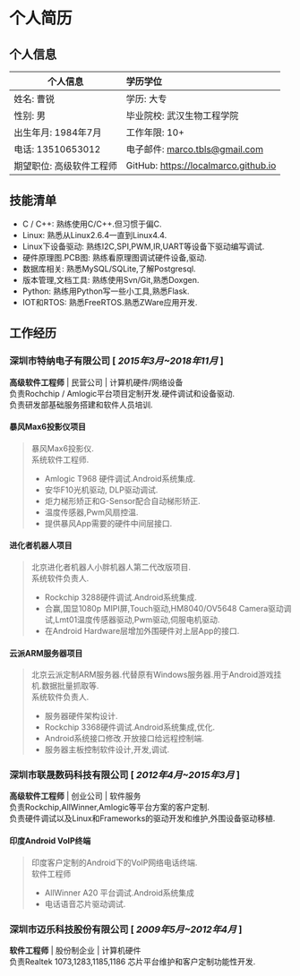 # 个人简历
## 个人信息
个人信息 | 学历学位
--- | :---
姓名: 曹锐 | 学历: 大专
性别: 男   | 毕业院校: 武汉生物工程学院
出生年月: 1984年7月 | 工作年限: 10+
电话: 13510653012 | 电子邮件: marco.tbls@gmail.com
期望职位: 高级软件工程师 | GitHub: https://localmarco.github.io

## 技能清单

- C / C++: 熟练使用C/C++.但习惯于偏C.
- Linux: 熟悉从Linux2.6.4一直到Linux4.4.
- Linux下设备驱动: 熟练I2C,SPI,PWM,IR,UART等设备下驱动编写调试.
- 硬件原理图.PCB图: 熟练看原理图调试硬件设备,驱动.
- 数据库相关: 熟悉MySQL/SQLite,了解Postgresql.
- 版本管理,文档工具: 熟练使用Svn/Git,熟悉Doxgen.
- Python: 熟练用Python写一些小工具,熟悉Flask.
- IOT和RTOS: 熟悉FreeRTOS.熟悉ZWare应用开发.

## 工作经历
### 深圳市特纳电子有限公司 [ *2015年3月~2018年11月* ]
**高级软件工程师** | 民营公司 | 计算机硬件/网络设备  
负责Rochchip / Amlogic平台项目定制开发.硬件调试和设备驱动.  
负责研发部基础服务搭建和软件人员培训.  

#### 暴风Max6投影仪项目
> 暴风Max6投影仪.  
> 系统软件工程师.
> - Amlogic T968 硬件调试.Android系统集成.
> - 安华F10光机驱动, DLP驱动调试.
> - 炬力梯形矫正和G-Sensor配合自动梯形矫正.
> - 温度传感器,Pwm风扇控温.
> - 提供暴风App需要的硬件中间层接口. 

#### 进化者机器人项目
> 北京进化者机器人小胖机器人第二代改版项目.  
> 系统软件负责人. 
> - Rockchip 3288硬件调试.Android系统集成.  
> - 合赢,国显1080p MIPI屏,Touch驱动,HM8040/OV5648 Camera驱动调试,Lmt01温度传感器驱动,Pwm驱动,伺服电机驱动.
> - 在Android Hardware层增加外围硬件对上层App的接口.  

#### 云派ARM服务器项目
> 北京云派定制ARM服务器.代替原有Windows服务器.用于Android游戏挂机.数据批量抓取等.  
> 系统软件负责人.
> - 服务器硬件架构设计.
> - Rockchip 3368硬件调试.Android系统集成,优化.
> - Android系统接口修改.开放接口给远程控制端.
> - 服务器主板控制软件设计,开发,调试.

### 深圳市联晟数码科技有限公司 [ *2012年4月~2015年3月* ]
**高级软件工程师** | 创业公司 | 软件服务  
负责Rockchip,AllWinner,Amlogic等平台方案的客户定制.  
负责硬件调试以及Linux和Frameworks的驱动开发和维护,外围设备驱动移植.  
#### 印度Android VoIP终端  
> 印度客户定制的Android下的VoIP网络电话终端.  
> 软件工程师  
> - AllWinner A20 平台调试.Android系统集成  
> - 电话语音芯片驱动调试.  

### 深圳市迈乐科技股份有限公司 [ *2009年5月~2012年4月* ]
**软件工程师** | 股份制企业 | 计算机硬件  
负责Realtek 1073,1283,1185,1186 芯片平台维护和客户定制功能性开发.
